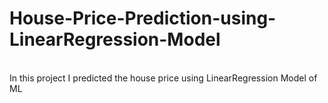 # House-Price-Prediction-using-LinearRegression-Model

<br>
In this project I predicted the house price using LinearRegression Model of ML
